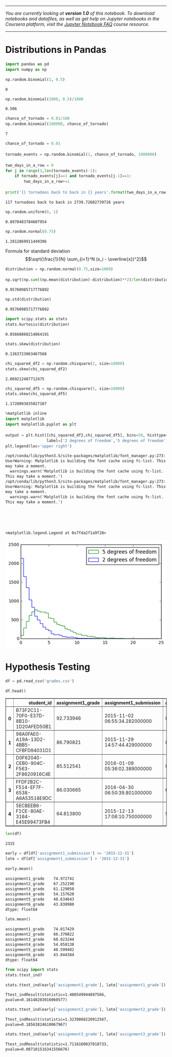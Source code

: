 
---

_You are currently looking at **version 1.0** of this notebook. To download notebooks and datafiles, as well as get help on Jupyter notebooks in the Coursera platform, visit the [Jupyter Notebook FAQ](https://www.coursera.org/learn/python-data-analysis/resources/0dhYG) course resource._

---

# Distributions in Pandas


```python
import pandas as pd
import numpy as np
```


```python
np.random.binomial(1, 0.5)
```




    0




```python
np.random.binomial(1000, 0.5)/1000
```




    0.506




```python
chance_of_tornado = 0.01/100
np.random.binomial(100000, chance_of_tornado)
```




    7




```python
chance_of_tornado = 0.01

tornado_events = np.random.binomial(1, chance_of_tornado, 1000000)
    
two_days_in_a_row = 0
for j in range(1,len(tornado_events)-1):
    if tornado_events[j]==1 and tornado_events[j-1]==1:
        two_days_in_a_row+=1

print('{} tornadoes back to back in {} years'.format(two_days_in_a_row, 1000000/365))
```

    117 tornadoes back to back in 2739.72602739726 years



```python
np.random.uniform(0, 1)
```




    0.8970483784607954




```python
np.random.normal(0.75)
```




    1.2812869911449396



Formula for standard deviation
$$\sqrt{\frac{1}{N} \sum_{i=1}^N (x_i - \overline{x})^2}$$


```python
distribution = np.random.normal(0.75,size=1000)

np.sqrt(np.sum((np.mean(distribution)-distribution)**2)/len(distribution))
```




    0.95760985717776892




```python
np.std(distribution)
```




    0.95760985717776892




```python
import scipy.stats as stats
stats.kurtosis(distribution)
```




    0.05668860214864191




```python
stats.skew(distribution)
```




    0.1363723063467568




```python
chi_squared_df2 = np.random.chisquare(2, size=10000)
stats.skew(chi_squared_df2)
```




    2.069212487712475




```python
chi_squared_df5 = np.random.chisquare(5, size=10000)
stats.skew(chi_squared_df5)
```




    1.1728093835027107




```python
%matplotlib inline
import matplotlib
import matplotlib.pyplot as plt

output = plt.hist([chi_squared_df2,chi_squared_df5], bins=50, histtype='step', 
                  label=['2 degrees of freedom','5 degrees of freedom'])
plt.legend(loc='upper right')

```

    /opt/conda/lib/python3.5/site-packages/matplotlib/font_manager.py:273: UserWarning: Matplotlib is building the font cache using fc-list. This may take a moment.
      warnings.warn('Matplotlib is building the font cache using fc-list. This may take a moment.')
    /opt/conda/lib/python3.5/site-packages/matplotlib/font_manager.py:273: UserWarning: Matplotlib is building the font cache using fc-list. This may take a moment.
      warnings.warn('Matplotlib is building the font cache using fc-list. This may take a moment.')





    <matplotlib.legend.Legend at 0x7fda2f1a9f28>




![png](output_16_2.png)


# Hypothesis Testing


```python
df = pd.read_csv('grades.csv')
```


```python
df.head()
```




<div>
<table border="1" class="dataframe">
  <thead>
    <tr style="text-align: right;">
      <th></th>
      <th>student_id</th>
      <th>assignment1_grade</th>
      <th>assignment1_submission</th>
      <th>assignment2_grade</th>
      <th>assignment2_submission</th>
      <th>assignment3_grade</th>
      <th>assignment3_submission</th>
      <th>assignment4_grade</th>
      <th>assignment4_submission</th>
      <th>assignment5_grade</th>
      <th>assignment5_submission</th>
      <th>assignment6_grade</th>
      <th>assignment6_submission</th>
    </tr>
  </thead>
  <tbody>
    <tr>
      <th>0</th>
      <td>B73F2C11-70F0-E37D-8B10-1D20AFED50B1</td>
      <td>92.733946</td>
      <td>2015-11-02 06:55:34.282000000</td>
      <td>83.030552</td>
      <td>2015-11-09 02:22:58.938000000</td>
      <td>67.164441</td>
      <td>2015-11-12 08:58:33.998000000</td>
      <td>53.011553</td>
      <td>2015-11-16 01:21:24.663000000</td>
      <td>47.710398</td>
      <td>2015-11-20 13:24:59.692000000</td>
      <td>38.168318</td>
      <td>2015-11-22 18:31:15.934000000</td>
    </tr>
    <tr>
      <th>1</th>
      <td>98A0FAE0-A19A-13D2-4BB5-CFBFD94031D1</td>
      <td>86.790821</td>
      <td>2015-11-29 14:57:44.429000000</td>
      <td>86.290821</td>
      <td>2015-12-06 17:41:18.449000000</td>
      <td>69.772657</td>
      <td>2015-12-10 08:54:55.904000000</td>
      <td>55.098125</td>
      <td>2015-12-13 17:32:30.941000000</td>
      <td>49.588313</td>
      <td>2015-12-19 23:26:39.285000000</td>
      <td>44.629482</td>
      <td>2015-12-21 17:07:24.275000000</td>
    </tr>
    <tr>
      <th>2</th>
      <td>D0F62040-CEB0-904C-F563-2F8620916C4E</td>
      <td>85.512541</td>
      <td>2016-01-09 05:36:02.389000000</td>
      <td>85.512541</td>
      <td>2016-01-09 06:39:44.416000000</td>
      <td>68.410033</td>
      <td>2016-01-15 20:22:45.882000000</td>
      <td>54.728026</td>
      <td>2016-01-11 12:41:50.749000000</td>
      <td>49.255224</td>
      <td>2016-01-11 17:31:12.489000000</td>
      <td>44.329701</td>
      <td>2016-01-17 16:24:42.765000000</td>
    </tr>
    <tr>
      <th>3</th>
      <td>FFDF2B2C-F514-EF7F-6538-A6A53518E9DC</td>
      <td>86.030665</td>
      <td>2016-04-30 06:50:39.801000000</td>
      <td>68.824532</td>
      <td>2016-04-30 17:20:38.727000000</td>
      <td>61.942079</td>
      <td>2016-05-12 07:47:16.326000000</td>
      <td>49.553663</td>
      <td>2016-05-07 16:09:20.485000000</td>
      <td>49.553663</td>
      <td>2016-05-24 12:51:18.016000000</td>
      <td>44.598297</td>
      <td>2016-05-26 08:09:12.058000000</td>
    </tr>
    <tr>
      <th>4</th>
      <td>5ECBEEB6-F1CE-80AE-3164-E45E99473FB4</td>
      <td>64.813800</td>
      <td>2015-12-13 17:06:10.750000000</td>
      <td>51.491040</td>
      <td>2015-12-14 12:25:12.056000000</td>
      <td>41.932832</td>
      <td>2015-12-29 14:25:22.594000000</td>
      <td>36.929549</td>
      <td>2015-12-28 01:29:55.901000000</td>
      <td>33.236594</td>
      <td>2015-12-29 14:46:06.628000000</td>
      <td>33.236594</td>
      <td>2016-01-05 01:06:59.546000000</td>
    </tr>
  </tbody>
</table>
</div>




```python
len(df)
```




    2315




```python
early = df[df['assignment1_submission'] <= '2015-12-31']
late = df[df['assignment1_submission'] > '2015-12-31']
```


```python
early.mean()
```




    assignment1_grade    74.972741
    assignment2_grade    67.252190
    assignment3_grade    61.129050
    assignment4_grade    54.157620
    assignment5_grade    48.634643
    assignment6_grade    43.838980
    dtype: float64




```python
late.mean()
```




    assignment1_grade    74.017429
    assignment2_grade    66.370822
    assignment3_grade    60.023244
    assignment4_grade    54.058138
    assignment5_grade    48.599402
    assignment6_grade    43.844384
    dtype: float64




```python
from scipy import stats
stats.ttest_ind?
```


```python
stats.ttest_ind(early['assignment1_grade'], late['assignment1_grade'])
```




    Ttest_indResult(statistic=1.400549944897566, pvalue=0.16148283016060577)




```python
stats.ttest_ind(early['assignment2_grade'], late['assignment2_grade'])
```




    Ttest_indResult(statistic=1.3239868220912567, pvalue=0.18563824610067967)




```python
stats.ttest_ind(early['assignment3_grade'], late['assignment3_grade'])
```




    Ttest_indResult(statistic=1.7116160037010733, pvalue=0.087101516341556676)



